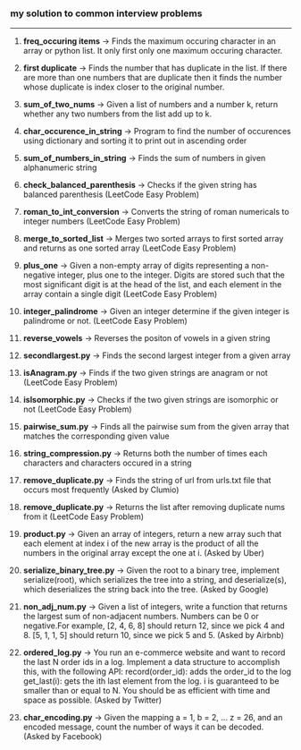 <h3>my solution to common interview problems</h3>

---

1. **freq_occuring items** -> Finds the maximum occuring character in an array or python list. It only first only one maximum occuring character. 

2. **first duplicate** -> Finds the number that has duplicate in the list. If there are more than one numbers that are duplicate then it finds the number whose duplicate is index closer to the original number. 

3. **sum_of_two_nums** -> Given a list of numbers and a number k, return whether any two numbers from the list add up to k.

4. **char_occurence_in_string** -> Program to find the number of occurences using dictionary and sorting it to print out in ascending order

5. **sum_of_numbers_in_string** -> Finds the sum of numbers in given alphanumeric string

6. **check_balanced_parenthesis** -> Checks if the given string has balanced parenthesis (LeetCode Easy Problem)

7. **roman_to_int_conversion** -> Converts the string of roman numericals to integer numbers (LeetCode Easy Problem)

8. **merge_to_sorted_list** -> Merges two sorted arrays to first sorted array and returns as one sorted array (LeetCode Easy Problem)

9. **plus_one** -> Given a non-empty array of digits representing a non-negative integer, plus one to the integer. Digits are stored such that the most significant digit is at the head of the list, and each element in the array contain a single digit (LeetCode Easy Problem)

10. **integer_palindrome** -> Given an integer determine if the given integer is palindrome or not. (LeetCode Easy Problem)

11. **reverse_vowels** -> Reverses the positon of vowels in a given string

12. **secondlargest.py** -> Finds the second largest integer from a given array

13. **isAnagram.py** -> Finds if the two given strings are anagram or not (LeetCode Easy Problem)

14. **isIsomorphic.py** -> Checks if the two given strings are isomorphic or not (LeetCode Easy Problem)

15. **pairwise_sum.py** -> Finds all the pairwise sum from the given array that matches the corresponding given value

16. **string_compression.py** -> Returns both the number of times each characters and characters occured in a string

17. **remove_duplicate.py** -> Finds the string of url from urls.txt file that occurs most frequently (Asked by Clumio)

18. **remove_duplicate.py** -> Returns the list after removing duplicate nums from it (LeetCode Easy Problem)

19. **product.py** -> Given an array of integers, return a new array such that each element at index i of the new array is the product of all the numbers in the original array except the one at i. (Asked by Uber)

20. **serialize_binary_tree.py** -> Given the root to a binary tree, implement serialize(root), which serializes the tree into a string, and deserialize(s), which deserializes the string back into the tree. (Asked by Google)

21. **non_adj_num.py** -> Given a list of integers, write a function that returns the largest sum of non-adjacent numbers. Numbers can be 0 or negative.For example, [2, 4, 6, 8] should return 12, since we pick 4 and 8. [5, 1, 1, 5] should return 10, since we pick 5 and 5. (Asked by Airbnb)

22. **ordered_log.py** -> You run an e-commerce website and want to record the last N order ids in a log. Implement a data structure to accomplish this, with the following API:
	record(order_id): adds the order_id to the log
	get_last(i): gets the ith last element from the log. i is guaranteed to be smaller than or equal to N.
	You should be as efficient with time and space as possible. (Asked by Twitter)

23. **char_encoding.py** -> Given the mapping a = 1, b = 2, ... z = 26, and an encoded message, count the number of ways it can be decoded. (Asked by Facebook)

